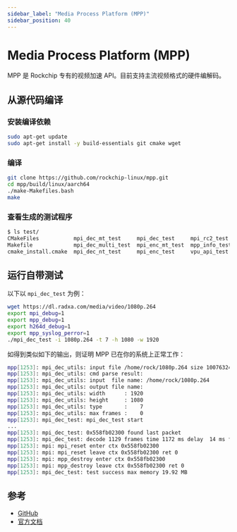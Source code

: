 ```yaml
---
sidebar_label: "Media Process Platform (MPP)"
sidebar_position: 40
---
```


# Media Process Platform (MPP)

MPP 是 Rockchip 专有的视频加速 API。目前支持主流视频格式的硬件编解码。

## 从源代码编译

### 安装编译依赖

```bash
sudo apt-get update
sudo apt-get install -y build-essentials git cmake wget
```

### 编译

```bash
git clone https://github.com/rockchip-linux/mpp.git
cd mpp/build/linux/aarch64
./make-Makefiles.bash
make
```

### 查看生成的测试程序

```bash
$ ls test/
CMakeFiles           mpi_dec_mt_test     mpi_dec_test     mpi_rc2_test
Makefile             mpi_dec_multi_test  mpi_enc_mt_test  mpp_info_test
cmake_install.cmake  mpi_dec_nt_test     mpi_enc_test     vpu_api_test
```

## 运行自带测试

以下以 `mpi_dec_test` 为例：

```bash
wget https://dl.radxa.com/media/video/1080p.264
export mpi_debug=1
export mpp_debug=1
export h264d_debug=1
export mpp_syslog_perror=1
./mpi_dec_test -i 1080p.264 -t 7 -h 1080 -w 1920
```

如得到类似如下的输出，则证明 MPP 已在你的系统上正常工作：

```bash
mpp[1253]: mpi_dec_utils: input file /home/rock/1080p.264 size 10076324
mpp[1253]: mpi_dec_utils: cmd parse result:
mpp[1253]: mpi_dec_utils: input  file name: /home/rock/1080p.264
mpp[1253]: mpi_dec_utils: output file name:
mpp[1253]: mpi_dec_utils: width      : 1920
mpp[1253]: mpi_dec_utils: height     : 1080
mpp[1253]: mpi_dec_utils: type       :    7
mpp[1253]: mpi_dec_utils: max frames :    0
mpp[1253]: mpi_dec_test: mpi_dec_test start
...
mpp[1253]: mpi_dec_test: 0x558fb02300 found last packet
mpp[1253]: mpi_dec_test: decode 1129 frames time 1172 ms delay  14 ms fps 962.62
mpp[1253]: mpi: mpi_reset enter ctx 0x558fb02300
mpp[1253]: mpi: mpi_reset leave ctx 0x558fb02300 ret 0
mpp[1253]: mpi: mpp_destroy enter ctx 0x558fb02300
mpp[1253]: mpi: mpp_destroy leave ctx 0x558fb02300 ret 0
mpp[1253]: mpi_dec_test: test success max memory 19.92 MB
```

## 参考

- [GitHub](https://github.com/rockchip-linux/mpp)
- [官方文档](https://opensource.rock-chips.com/wiki_Mpp)
